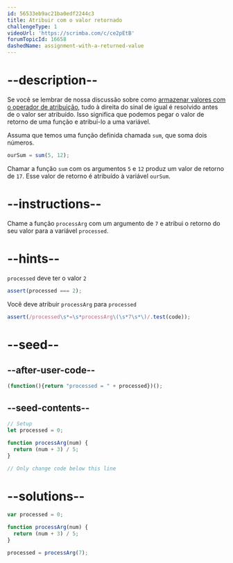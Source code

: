 ```yaml
---
id: 56533eb9ac21ba0edf2244c3
title: Atribuir com o valor retornado
challengeType: 1
videoUrl: 'https://scrimba.com/c/ce2pEtB'
forumTopicId: 16658
dashedName: assignment-with-a-returned-value
---
```


# --description--

Se você se lembrar de nossa discussão sobre como <a href="https://platform-ui.topcoder.com/learn/freeCodeCamp/javascript-algorithms-and-data-structures/basic-javascript/storing-values-with-the-assignment-operator" target="_blank" rel="noopener noreferrer nofollow">armazenar valores com o operador de atribuição</a>, tudo à direita do sinal de igual é resolvido antes de o valor ser atribuído. Isso significa que podemos pegar o valor de retorno de uma função e atribuí-lo a uma variável.

Assuma que temos uma função definida chamada `sum`, que soma dois números.

```js
ourSum = sum(5, 12);
```

Chamar a função `sum` com os argumentos `5` e `12` produz um valor de retorno de `17`. Esse valor de retorno é atribuído à variável `ourSum`.

# --instructions--

Chame a função `processArg` com um argumento de `7` e atribui o retorno do seu valor para a variável `processed`.

# --hints--

`processed` deve ter o valor `2`

```js
assert(processed === 2);
```

Você deve atribuir `processArg` para `processed`

```js
assert(/processed\s*=\s*processArg\(\s*7\s*\)/.test(code));
```

# --seed--

## --after-user-code--

```js
(function(){return "processed = " + processed})();
```

## --seed-contents--

```js
// Setup
let processed = 0;

function processArg(num) {
  return (num + 3) / 5;
}

// Only change code below this line

```

# --solutions--

```js
var processed = 0;

function processArg(num) {
  return (num + 3) / 5;
}

processed = processArg(7);
```
